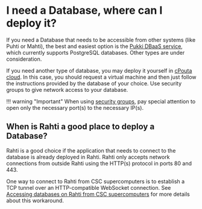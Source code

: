 # I need a Database, where can I deploy it?

If you need a Database that needs to be accessible from other systems (like
Puhti or Mahti), the best and easiest option is the
[Pukki DBaaS service](../../cloud/dbaas/index.md), which currently supports
PostgreSQL databases. Other types are under consideration.

If you need another type of database, you may deploy it yourself in
[cPouta cloud](../../cloud/pouta/index.md). In this case, you should request a
virtual machine and then just follow the instructions provided by the database
of your choice. Use security groups to give network access to your database.

!!! warning "Important"
    When using
    [security groups](/cloud/pouta/launch-vm-from-web-gui/#firewalls-and-security-groups),
    pay special attention to open only the necessary port(s) to the necessary
    IP(s).

## When is Rahti a good place to deploy a Database?

Rahti is a good choice if the application that needs to connect to the database
is already deployed in Rahti. Rahti only accepts network connections from
outside Rahti using the HTTP(s) protocol in ports 80 and 443.

One way to connect to Rahti from CSC supercomputers is to establish a TCP
tunnel over an HTTP-compatible WebSocket connection. See
[Accessing databases on Rahti from CSC supercomputers](../../cloud/rahti/tutorials/connect-database-hpc.md)
for more details about this workaround.
